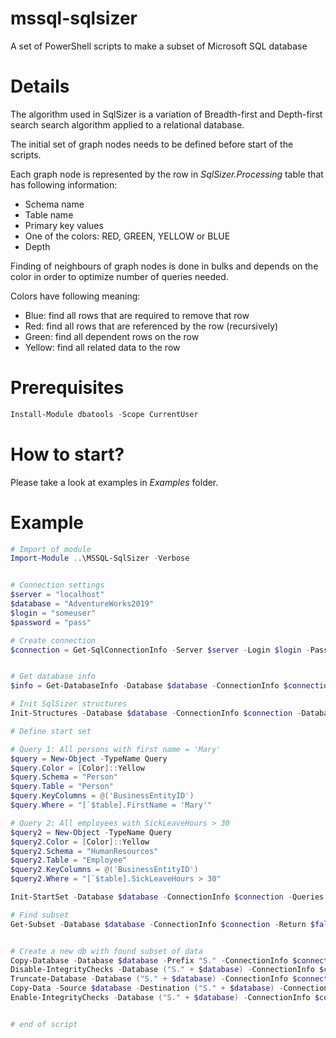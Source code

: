 # mssql-sqlsizer
A set of PowerShell scripts to make a subset of Microsoft SQL database

# Details
The algorithm used in SqlSizer is a variation of Breadth-first and Depth-first search search algorithm applied to a relational database.

The initial set of graph nodes needs to be defined before start of the scripts.

Each graph node is represented by the row in *SqlSizer.Processing* table that has following information:
-  Schema name
-  Table name
-  Primary key values
-  One of the colors: RED, GREEN, YELLOW or BLUE
-  Depth

Finding of neighbours of graph nodes is done in bulks and depends on the color in order to optimize number of queries needed.

Colors have following meaning:
 - Blue: find all rows that are required to remove that row
 - Red: find all rows that are referenced by the row (recursively) 
 - Green: find all dependent rows on the row
 - Yellow: find all related data to the row

# Prerequisites

```powershell
Install-Module dbatools -Scope CurrentUser
```

# How to start?
Please take a look at examples in *Examples* folder.

# Example
```powershell
# Import of module
Import-Module ..\MSSQL-SqlSizer -Verbose


# Connection settings
$server = "localhost"
$database = "AdventureWorks2019"
$login = "someuser"
$password = "pass"

# Create connection
$connection = Get-SqlConnectionInfo -Server $server -Login $login -Password $password


# Get database info
$info = Get-DatabaseInfo -Database $database -ConnectionInfo $connection

# Init SqlSizer structures
Init-Structures -Database $database -ConnectionInfo $connection -DatabaseInfo $info

# Define start set

# Query 1: All persons with first name = 'Mary'
$query = New-Object -TypeName Query
$query.Color = [Color]::Yellow
$query.Schema = "Person"
$query.Table = "Person"
$query.KeyColumns = @('BusinessEntityID')
$query.Where = "[`$table].FirstName = 'Mary'"

# Query 2: All employees with SickLeaveHours > 30
$query2 = New-Object -TypeName Query
$query2.Color = [Color]::Yellow
$query2.Schema = "HumanResources"
$query2.Table = "Employee"
$query2.KeyColumns = @('BusinessEntityID')
$query2.Where = "[`$table].SickLeaveHours > 30"

Init-StartSet -Database $database -ConnectionInfo $connection -Queries @($query, $query2)

# Find subset
Get-Subset -Database $database -ConnectionInfo $connection -Return $false


# Create a new db with found subset of data
Copy-Database -Database $database -Prefix "S." -ConnectionInfo $connection
Disable-IntegrityChecks -Database ("S." + $database) -ConnectionInfo $connection
Truncate-Database -Database ("S." + $database) -ConnectionInfo $connection
Copy-Data -Source $database -Destination ("S." + $database) -ConnectionInfo $connection
Enable-IntegrityChecks -Database ("S." + $database) -ConnectionInfo $connection


# end of script
```

